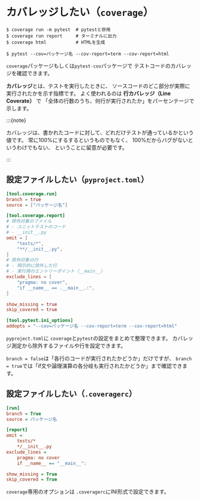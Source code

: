# カバレッジしたい（`coverage`）

```console
$ coverage run -m pytest  # pytestと併用
$ coverage run report     # ターミナルに出力
$ coverage html           # HTMLを生成

$ pytest --cov=パッケージ名 --cov-report=term --cov-report=html
```

`coverage`パッケージもしくは`pytest-cov`パッケージで
テストコードのカバレッジを確認できます。

**カバレッジ**とは、テストを実行したときに、
ソースコードのどこ部分が実際に実行されたかを示す指標です。
よく使われるのは **行カバレッジ（Line Coverate）** で
「全体の行数のうち、何行が実行されたか」をパーセンテージで示します。

:::{note}

カバレッジは、書かれたコードに対して、どれだけテストが通っているかという値です。
常に100%にするするというものでもなく、
100%だからバグがないというわけでもない、
ということに留意が必要です。

:::

## 設定ファイルしたい（`pyproject.toml`）

```toml
[tool.coverage.run]
branch = true
source = ["パッケージ名"]

[tool.coverage.report]
# 除外対象のファイル
# - ユニットテストのコード
# - __init__.py
omit = [
    "tests/*",
    "**/__init__.py",
]
# 除外対象の行
# - 明示的に除外した行
# - 実行用のエントリーポイント（__main__）
exclude_lines = [
    "pragma: no cover",
    "if __name__ == .__main__.:",
]

show_missing = true
skip_covered = true

[tool.pytest.ini_options]
addopts = "--cov=パッケージ名 --cov-report=term --cov-report=html"
```

`pyproject.toml`に
`coverage`と`pytest`の設定をまとめて整理できます。
カバレッジ測定から除外するファイルや行を設定できます。

`branch = false`は「各行のコードが実行されたかどうか」だけですが、
`branch = true`では「if文や論理演算の各分岐も実行されたかどうか」まで確認できます。

## 設定ファイルしたい（`.coveragerc`）

```ini
[run]
branch = True
source = パッケージ名

[report]
omit =
    tests/*
    */__init__.py
exclude_lines =
    pragma: no cover
    if __name__ == "__main__":

show_missing = True
skip_covered = True
```

`coverage`専用のオプションは
`.coveragerc`にINI形式で設定できます。
